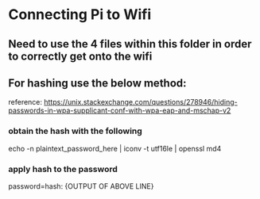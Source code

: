 # Connecting Pi to Wifi

## Need to use the 4 files within this folder in order to correctly get onto the wifi

## For hashing use the below method:
reference: https://unix.stackexchange.com/questions/278946/hiding-passwords-in-wpa-supplicant-conf-with-wpa-eap-and-mschap-v2

### obtain the hash with the following
echo -n plaintext_password_here | iconv -t utf16le | openssl md4
### apply hash to the password
password=hash: {OUTPUT OF ABOVE LINE}